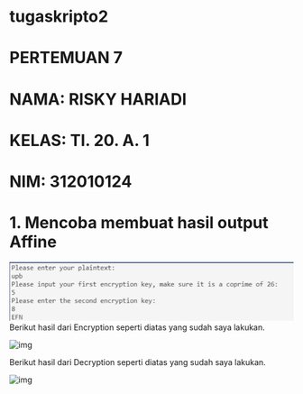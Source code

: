 # tugaskripto2
# PERTEMUAN 7
# NAMA: RISKY HARIADI
# KELAS: TI. 20. A. 1
# NIM: 312010124

# 1. Mencoba membuat hasil output Affine 
![foto](foto/1.png)
Berikut hasil dari Encryption seperti diatas yang sudah saya lakukan.

![img](img/2.png)

Berikut hasil dari Decryption seperti diatas yang sudah saya lakukan.

![img](img/3.png)



